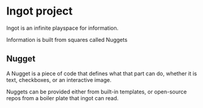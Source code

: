 # Ingot project
Ingot is an infinite playspace for information.

Information is built from squares called Nuggets

## Nugget
A Nugget is a piece of code that defines what that part can do, whether it is text, checkboxes, or an interactive image.

Nuggets can be provided either from built-in templates, or open-source repos from a boiler plate that ingot can read.
